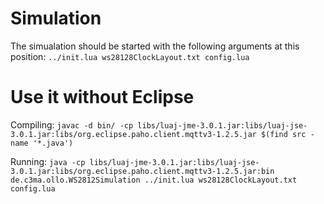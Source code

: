 # Simulation

The simualation should be started with the following arguments at this position:
 `../init.lua ws28128ClockLayout.txt config.lua` 

# Use it without Eclipse

Compiling:
 `javac -d bin/ -cp libs/luaj-jme-3.0.1.jar:libs/luaj-jse-3.0.1.jar:libs/org.eclipse.paho.client.mqttv3-1.2.5.jar $(find src -name '*.java')`

Running:
 `java -cp libs/luaj-jme-3.0.1.jar:libs/luaj-jse-3.0.1.jar:libs/org.eclipse.paho.client.mqttv3-1.2.5.jar:bin de.c3ma.ollo.WS2812Simulation ../init.lua ws28128ClockLayout.txt config.lua`

